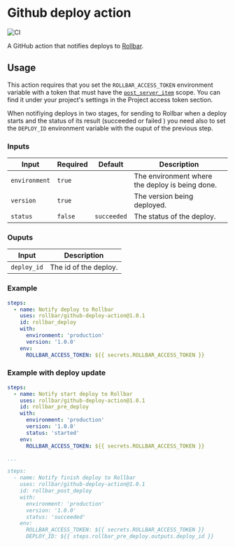 # Github deploy action

![CI](https://github.com/rollbar/github-deploy-action/workflows/CI/badge.svg)

A GitHub action that notifies deploys to [Rollbar](https://rollbar.com).


## Usage

This action requires that you set the `ROLLBAR_ACCESS_TOKEN` environment variable with a token that must have the [`post_server_item`](https://explorer.docs.rollbar.com/#section/Authentication/Project-access-tokens) scope.
You can find it under your project's settings in the Project access token section.

When notifiying deploys in two stages, for sending to Rollbar when a deploy starts and the status of its result (succeeded or failed ) you need
also to set the `DEPLOY_ID` environment variable with the ouput of the previous step.


### Inputs

| Input          | Required  | Default      | Description                                      |
| -------------- | --------- | ------------ | ------------------------------------------------ |
| `environment`  | `true`    |              | The environment where the deploy is being done.  |
| `version`      | `true`    |              | The version being deployed.                      |
| `status`       | `false`   | `succeeded`  | The status of the deploy.                        |


### Ouputs

| Input        | Description           |
| ------------ | --------------------- |
| `deploy_id`  | The id of the deploy. |


### Example

```yaml
steps:
  - name: Notify deploy to Rollbar
    uses: rollbar/github-deploy-action@1.0.1
    id: rollbar_deploy
    with:
      environment: 'production'
      version: '1.0.0'
    env:
      ROLLBAR_ACCESS_TOKEN: ${{ secrets.ROLLBAR_ACCESS_TOKEN }}
```


### Example with deploy update

```yaml
steps:
  - name: Notify start deploy to Rollbar
    uses: rollbar/github-deploy-action@1.0.1
    id: rollbar_pre_deploy
    with:
      environment: 'production'
      version: '1.0.0'
      status: 'started'
    env:
      ROLLBAR_ACCESS_TOKEN: ${{ secrets.ROLLBAR_ACCESS_TOKEN }}

...

steps:
  - name: Notify finish deploy to Rollbar
    uses: rollbar/github-deploy-action@1.0.1
    id: rollbar_post_deploy
    with:
      environment: 'production'
      version: '1.0.0'
      status: 'succeeded'
    env:
      ROLLBAR_ACCESS_TOKEN: ${{ secrets.ROLLBAR_ACCESS_TOKEN }}
      DEPLOY_ID: ${{ steps.rollbar_pre_deploy.outputs.deploy_id }}
```
